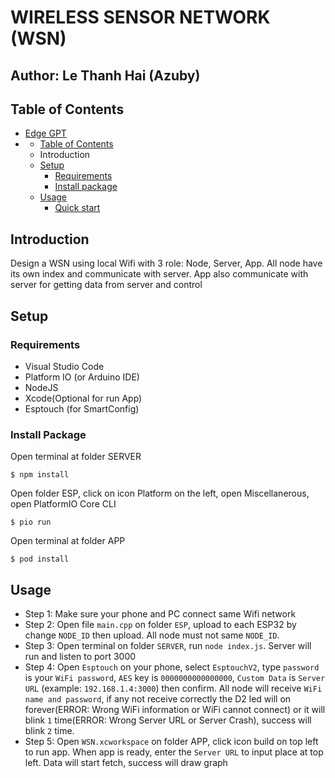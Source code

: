 # WIRELESS SENSOR NETWORK (WSN)

## Author: Le Thanh Hai (Azuby)

## Table of Contents
- [Edge GPT](#edge-gpt)
- [](#)
  - [Table of Contents](#table-of-contents)
  - Introduction
  - [Setup](#setup)
    - [Requirements](#requirements)
    - [Install package](#install-package)
  - [Usage](#usage)
    - [Quick start](#quick-start)

## Introduction

  Design a WSN using local Wifi with 3 role: Node, Server, App. 
  All node have its own index and communicate with server. 
  App also communicate with server for getting data from server and control

## Setup
 
### Requirements 

- Visual Studio Code
- Platform IO (or Arduino IDE)
- NodeJS
- Xcode(Optional for run App)
- Esptouch (for SmartConfig)

### Install Package

Open terminal at folder SERVER
```
$ npm install
```
Open folder ESP, click on icon Platform on the left, open Miscellanerous, open PlatformIO Core CLI
```
$ pio run
```
Open terminal at folder APP
```
$ pod install
```

## Usage
- Step 1: Make sure your phone and PC connect same Wifi network
- Step 2: Open file `main.cpp` on folder `ESP`, upload to each ESP32 by change `NODE_ID` then upload. All node must not same `NODE_ID`.
- Step 3: Open terminal on folder `SERVER`, run `node index.js`. Server will run and listen to port 3000
- Step 4: Open `Esptouch` on your phone, select `EsptouchV2`, type `password` is your `WiFi password`,
`AES` key is `0000000000000000`, `Custom Data` is `Server URL` (example: `192.168.1.4:3000`) then confirm. 
All node will receive `WiFi name and password`, if any not receive correctly the D2 led will on forever(ERROR: Wrong WiFi information or WiFi cannot connect) 
or it will blink `1` time(ERROR: Wrong Server URL or Server Crash), success will blink `2` time.
- Step 5: Open `WSN.xcworkspace` on folder APP, click icon build on top left to run app. When app is ready, enter the `Server URL` to input place at top left.
Data will start fetch, success will draw graph



